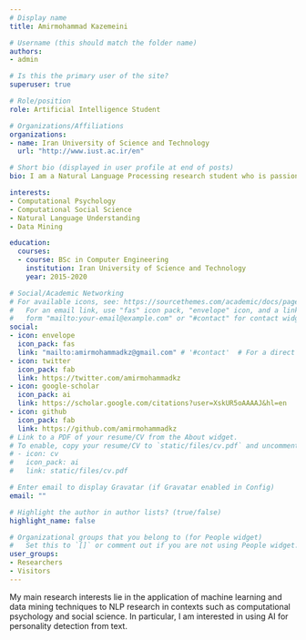 ```yaml
---
# Display name
title: Amirmohammad Kazemeini

# Username (this should match the folder name)
authors:
- admin

# Is this the primary user of the site?
superuser: true

# Role/position
role: Artificial Intelligence Student

# Organizations/Affiliations
organizations:
- name: Iran University of Science and Technology
  url: "http://www.iust.ac.ir/en"

# Short bio (displayed in user profile at end of posts)
bio: I am a Natural Language Processing research student who is passionate about psychology and social science.

interests:
- Computational Psychology
- Computational Social Science
- Natural Language Understanding
- Data Mining

education:
  courses:
  - course: BSc in Computer Engineering
    institution: Iran University of Science and Technology
    year: 2015-2020

# Social/Academic Networking
# For available icons, see: https://sourcethemes.com/academic/docs/page-builder/#icons
#   For an email link, use "fas" icon pack, "envelope" icon, and a link in the
#   form "mailto:your-email@example.com" or "#contact" for contact widget.
social:
- icon: envelope
  icon_pack: fas
  link: "mailto:amirmohammadkz@gmail.com" # '#contact'  # For a direct email link, use "mailto:test@example.org".
- icon: twitter
  icon_pack: fab
  link: https://twitter.com/amirmohammadkz
- icon: google-scholar
  icon_pack: ai
  link: https://scholar.google.com/citations?user=XskUR5oAAAAJ&hl=en
- icon: github
  icon_pack: fab
  link: https://github.com/amirmohammadkz
# Link to a PDF of your resume/CV from the About widget.
# To enable, copy your resume/CV to `static/files/cv.pdf` and uncomment the lines below.
# - icon: cv
#   icon_pack: ai
#   link: static/files/cv.pdf

# Enter email to display Gravatar (if Gravatar enabled in Config)
email: ""

# Highlight the author in author lists? (true/false)
highlight_name: false

# Organizational groups that you belong to (for People widget)
#   Set this to `[]` or comment out if you are not using People widget.
user_groups:
- Researchers
- Visitors
---
```


My main research interests lie in the application of machine learning and data mining techniques to NLP research in contexts such as computational psychology and social science. In particular, I am interested in using AI for personality detection from text.
